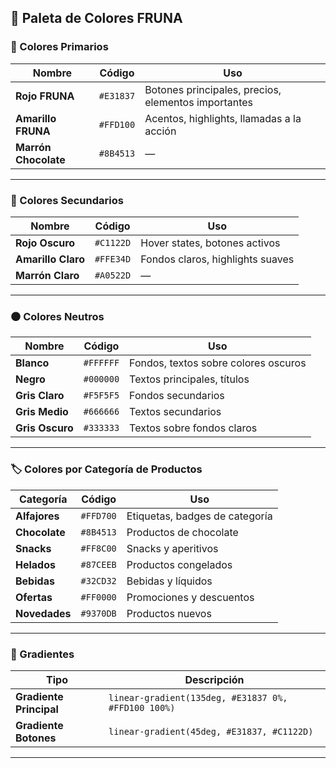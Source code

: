 
## 🎨 Paleta de Colores FRUNA

### 🎯 Colores Primarios

| Nombre | Código | Uso |
|--------|---------|-----|
| **Rojo FRUNA** | `#E31837` | Botones principales, precios, elementos importantes |
| **Amarillo FRUNA** | `#FFD100` | Acentos, highlights, llamadas a la acción |
| **Marrón Chocolate** | `#8B4513` | — |

---

### 🔄 Colores Secundarios

| Nombre | Código | Uso |
|--------|---------|-----|
| **Rojo Oscuro** | `#C1122D` | Hover states, botones activos |
| **Amarillo Claro** | `#FFE34D` | Fondos claros, highlights suaves |
| **Marrón Claro** | `#A0522D` | — |

---

### ⚫️ Colores Neutros

| Nombre | Código | Uso |
|--------|---------|-----|
| **Blanco** | `#FFFFFF` | Fondos, textos sobre colores oscuros |
| **Negro** | `#000000` | Textos principales, títulos |
| **Gris Claro** | `#F5F5F5` | Fondos secundarios |
| **Gris Medio** | `#666666` | Textos secundarios |
| **Gris Oscuro** | `#333333` | Textos sobre fondos claros |

---

### 🏷️ Colores por Categoría de Productos

| Categoría | Código | Uso |
|------------|---------|-----|
| **Alfajores** | `#FFD700` | Etiquetas, badges de categoría |
| **Chocolate** | `#8B4513` | Productos de chocolate |
| **Snacks** | `#FF8C00` | Snacks y aperitivos |
| **Helados** | `#87CEEB` | Productos congelados |
| **Bebidas** | `#32CD32` | Bebidas y líquidos |
| **Ofertas** | `#FF0000` | Promociones y descuentos |
| **Novedades** | `#9370DB` | Productos nuevos |

---

### 🌈 Gradientes

| Tipo | Descripción |
|------|--------------|
| **Gradiente Principal** | `linear-gradient(135deg, #E31837 0%, #FFD100 100%)` |
| **Gradiente Botones** | `linear-gradient(45deg, #E31837, #C1122D)` |

---
